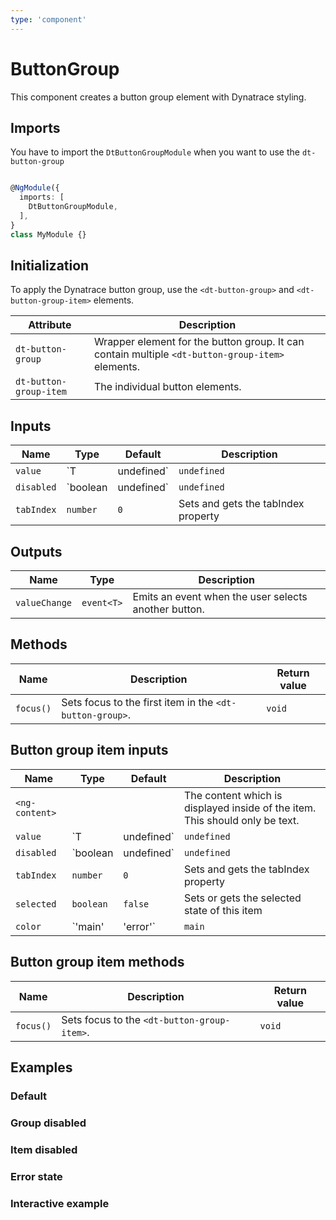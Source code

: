 ```yaml
---
type: 'component'
---
```


# ButtonGroup

This component creates a button group element with Dynatrace styling.

## Imports

You have to import the `DtButtonGroupModule` when you want to use the
`dt-button-group`

```typescript

@NgModule({
  imports: [
    DtButtonGroupModule,
  ],
}
class MyModule {}

```

## Initialization

To apply the Dynatrace button group, use the `<dt-button-group>` and
`<dt-button-group-item>` elements.

| Attribute              | Description                                                                                      |
| ---------------------- | ------------------------------------------------------------------------------------------------ |
| `dt-button-group`      | Wrapper element for the button group. It can contain multiple `<dt-button-group-item>` elements. |
| `dt-button-group-item` | The individual button elements.                                                                  |

## Inputs

| Name       | Type                  | Default     | Description                                                                 |
| ---------- | --------------------- | ----------- | --------------------------------------------------------------------------- |
| `value`    | `T | undefined`       | `undefined` | Gets and sets the current value                                             |
| `disabled` | `boolean | undefined` | `undefined` | Sets disabled state if property is set and the value is truthy or undefined |
| `tabIndex` | `number`              | `0`         | Sets and gets the tabIndex property                                         |

## Outputs

| Name          | Type       | Description                                          |
| ------------- | ---------- | ---------------------------------------------------- |
| `valueChange` | `event<T>` | Emits an event when the user selects another button. |

## Methods

| Name      | Description                                              | Return value |
| --------- | -------------------------------------------------------- | ------------ |
| `focus()` | Sets focus to the first item in the `<dt-button-group>`. | `void`       |

## Button group item inputs

| Name           | Type                  | Default     | Description                                                                                            |
| -------------- | --------------------- | ----------- | ------------------------------------------------------------------------------------------------------ |
| `<ng-content>` |                       |             | The content which is displayed inside of the item. This should only be text.                           |
| `value`        | `T | undefined`       | `undefined` | The associated value of this item                                                                      |
| `disabled`     | `boolean | undefined` | `undefined` | Sets disabled state if property is set and the value is truthy or undefined                            |
| `tabIndex`     | `number`              | `0`         | Sets and gets the tabIndex property                                                                    |
| `selected`     | `boolean`             | `false`     | Sets or gets the selected state of this item                                                           |
| `color`        | `'main' | 'error'`    | `main`      | Sets color. Possible options: <ul><li><code>main</code> (default)</li><li><code>error</code></li></ul> |

## Button group item methods

| Name      | Description                                 | Return value |
| --------- | ------------------------------------------- | ------------ |
| `focus()` | Sets focus to the `<dt-button-group-item>`. | `void`       |

## Examples

### Default

<docs-source-example example="ButtonGroupDefaultExample"></docs-source-example>

### Group disabled

<docs-source-example example="ButtonGroupDisabledExample"></docs-source-example>

### Item disabled

<docs-source-example example="ButtonGroupItemDisabledExample"></docs-source-example>

### Error state

<docs-source-example example="ButtonGroupErrorExample"></docs-source-example>

### Interactive example

<docs-source-example example="ButtonGroupInteractiveExample"></docs-source-example>
